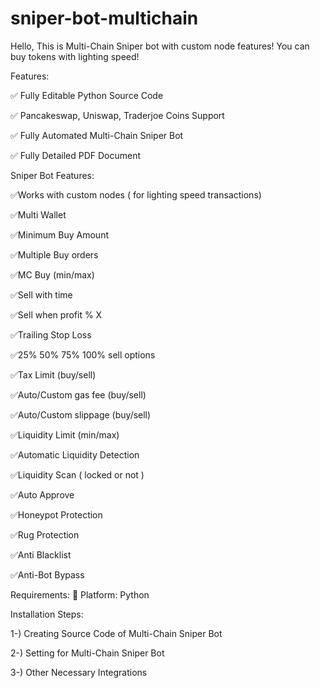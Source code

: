 # sniper-bot-multichain

Hello, 
This is Multi-Chain Sniper bot with custom node features! You can buy tokens with lighting speed!

Features:

✅ Fully Editable Python Source Code

✅ Pancakeswap, Uniswap, Traderjoe Coins Support

✅ Fully Automated Multi-Chain Sniper Bot

✅ Fully Detailed PDF Document


Sniper Bot Features:

✅Works with custom nodes ( for lighting speed transactions)

✅Multi Wallet

✅Minimum Buy Amount

✅Multiple Buy orders

✅MC Buy (min/max)

✅Sell with time

✅Sell when profit % X

✅Trailing Stop Loss

✅25% 50% 75% 100% sell options

✅Tax Limit (buy/sell)

✅Auto/Custom gas fee (buy/sell)

✅Auto/Custom slippage (buy/sell)

✅Liquidity Limit (min/max)

✅Automatic Liquidity Detection

✅Liquidity Scan ( locked or not )

✅Auto Approve

✅Honeypot Protection

✅Rug Protection

✅Anti Blacklist

✅Anti-Bot Bypass



Requirements:
📝 Platform: Python



Installation Steps:

1-) Creating Source Code of Multi-Chain Sniper Bot

2-) Setting for Multi-Chain Sniper Bot

3-) Other Necessary Integrations

